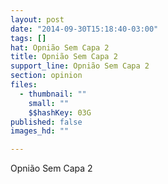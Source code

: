 ```yaml
---
layout: post
date: "2014-09-30T15:18:40-03:00"
tags: []
hat: Opnião Sem Capa 2
title: Opnião Sem Capa 2
support_line: Opnião Sem Capa 2
section: opinion
files:
  - thumbnail: ""
    small: ""
    $$hashKey: 03G
published: false
images_hd: ""

---
```

<p>Opni&atilde;o Sem Capa 2</p>
